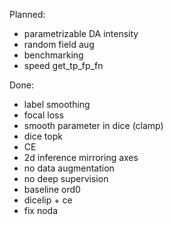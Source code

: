 Planned:
- parametrizable DA intensity
- random field aug 
- benchmarking
- speed get_tp_fp_fn



Done:
- label smoothing
- focal loss
- smooth parameter in dice (clamp)
- dice topk
- CE
- 2d inference mirroring axes
- no data augmentation
- no deep supervision
- baseline ord0
- dicelip + ce
- fix noda